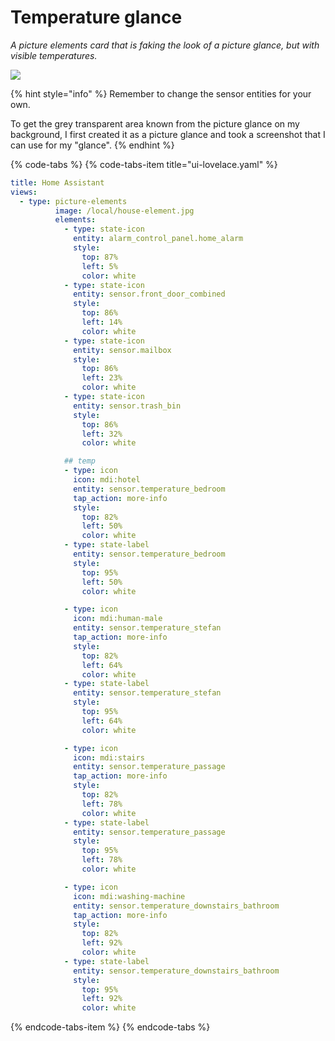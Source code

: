 # Temperature glance

_A picture elements card that is faking the look of a picture glance, but with visible temperatures._

![](../.gitbook/assets/glance_fake_temp.png)

{% hint style="info" %}
Remember to change the sensor entities for your own.

To get the grey transparent area known from the picture glance on my background, I first created it as a picture glance and took a screenshot that I can use for my "glance".
{% endhint %}

{% code-tabs %}
{% code-tabs-item title="ui-lovelace.yaml" %}
```yaml
title: Home Assistant
views:
  - type: picture-elements
          image: /local/house-element.jpg
          elements:
            - type: state-icon
              entity: alarm_control_panel.home_alarm
              style:
                top: 87%
                left: 5%
                color: white
            - type: state-icon
              entity: sensor.front_door_combined
              style:
                top: 86%
                left: 14%
                color: white
            - type: state-icon
              entity: sensor.mailbox
              style:
                top: 86%
                left: 23%
                color: white
            - type: state-icon
              entity: sensor.trash_bin
              style:
                top: 86%
                left: 32%
                color: white

            ## temp
            - type: icon
              icon: mdi:hotel
              entity: sensor.temperature_bedroom
              tap_action: more-info
              style:
                top: 82%
                left: 50%              
                color: white
            - type: state-label
              entity: sensor.temperature_bedroom
              style:
                top: 95%
                left: 50%
                color: white

            - type: icon
              icon: mdi:human-male
              entity: sensor.temperature_stefan
              tap_action: more-info
              style:
                top: 82%
                left: 64% 
                color: white
            - type: state-label
              entity: sensor.temperature_stefan
              style:
                top: 95%
                left: 64%
                color: white

            - type: icon
              icon: mdi:stairs
              entity: sensor.temperature_passage
              tap_action: more-info
              style:
                top: 82%
                left: 78% 
                color: white
            - type: state-label
              entity: sensor.temperature_passage
              style:
                top: 95%
                left: 78%
                color: white

            - type: icon
              icon: mdi:washing-machine
              entity: sensor.temperature_downstairs_bathroom
              tap_action: more-info
              style:
                top: 82%
                left: 92% 
                color: white
            - type: state-label
              entity: sensor.temperature_downstairs_bathroom
              style:
                top: 95%
                left: 92%
                color: white
```
{% endcode-tabs-item %}
{% endcode-tabs %}

